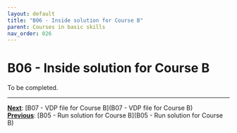 ```yaml
---
layout: default
title: "B06 - Inside solution for Course B"
parent: Courses in basic skills
nav_order: 026
---
```


# B06 - Inside solution for Course B

To be completed.  




---
**<u>Next</u>**: [B07 - VDP file for Course B](B07 - VDP file for Course B)   
**<u>Previous</u>**: [B05 - Run solution for Course B](B05 - Run solution for Course B)  
